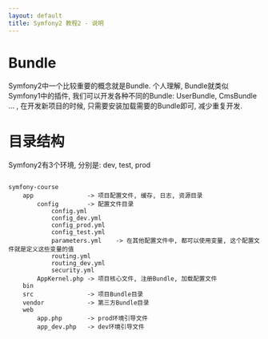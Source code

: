 ```yaml
---
layout: default
title: Symfony2 教程2 - 说明
---
```


Bundle
========
Symfony2中一个比较重要的概念就是Bundle. 个人理解, Bundle就类似Symfony1中的插件, 我们可以开发各种不同的Bundle: UserBundle, CmsBundle ... , 在开发新项目的时候, 只需要安装加载需要的Bundle即可, 减少重复开发. 

目录结构
========
Symfony2有3个环境, 分别是: dev, test, prod

<pre><code>
symfony-course
    app               -> 项目配置文件, 缓存, 日志, 资源目录
        config        -> 配置文件目录
            config.yml
            config_dev.yml
            config_prod.yml
            config_test.yml
            parameters.yml    -> 在其他配置文件中, 都可以使用变量, 这个配置文件就是定义这些变量的值
            routing.yml
            routing_dev.yml
            security.yml
        AppKernel.php -> 项目核心文件, 注册Bundle, 加载配置文件
    bin
    src               -> 项目Bundle目录
    vendor            -> 第三方Bundle目录
    web
        app.php       -> prod环境引导文件
        app_dev.php   -> dev环境引导文件
</code></pre>